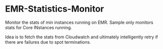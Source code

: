 # EMR-Statistics-Monitor

Monitor the stats of min instances running on EMR. 
Sample only monitors stats for Core INstances running.

Idea is to fetch the stats from Cloudwatch and ultimately intelligently retry if there are failures due to spot terminations.
